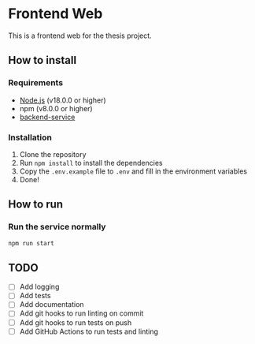 # Frontend Web

This is a frontend web for the thesis project.

## How to install

### Requirements

- [Node.js](https://nodejs.org/en/) (v18.0.0 or higher)
- npm (v8.0.0 or higher)
- [backend-service](https://github.com/variananora/backend-service)

### Installation

1. Clone the repository
2. Run `npm install` to install the dependencies
3. Copy the `.env.example` file to `.env` and fill in the environment variables
4. Done!

## How to run

### Run the service normally

```bash
npm run start
```

## TODO

- [ ] Add logging
- [ ] Add tests
- [ ] Add documentation
- [ ] Add git hooks to run linting on commit
- [ ] Add git hooks to run tests on push
- [ ] Add GitHub Actions to run tests and linting
